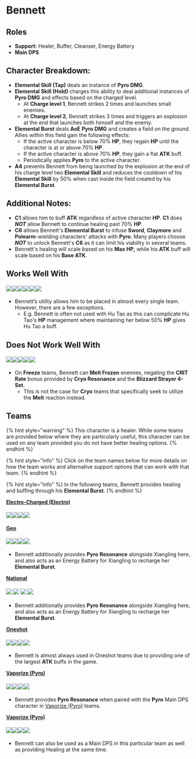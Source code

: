 # Bennett

## **Roles**

* **Support:** Healer, Buffer, Cleanser, Energy Battery
* **Main DPS**

## **Character Breakdown:**

* **Elemental Skill (Tap)** deals an instance of **Pyro DMG**.
* **Elemental Skill (Hold)** charges this ability to deal additional instances of **Pyro DMG** and effects based on the charged level.
  * At **Charge level 1**, Bennett strikes 2 times and launches small enemies.
  * At **Charge level 2**, Bennett strikes 3 times and triggers an explosion at the end that launches both himself and the enemy.
* **Elemental Burst** deals **AoE** **Pyro DMG** and creates a field on the ground. Allies within this field gain the following effects:
  * If the active character is below 70% **HP**, they regain **HP** until the character is at or above 70% **HP**.
  * If the active character is above 70% **HP**, they gain a flat **ATK** buff.
  * Periodically applies **Pyro** to the active character.
* **A4** prevents Bennett from being launched by the explosion at the end of his charge level two **Elemental Skill** and reduces the cooldown of his **Elemental Skill** by 50% when cast inside the field created by his **Elemental Burst**.

## **Additional Notes:**

* **C1** allows him to buff **ATK** regardless of active character **HP**. **C1** does _**NOT**_ allow Bennett to continue healing past 70% **HP**.
* **C6** allows Bennett's **Elemental Burst** to infuse **Sword**, **Claymore** and **Polearm**-wielding characters' attacks with **Pyro**. Many players choose _**NOT**_ to unlock Bennett's **C6** as it can limit his viability in several teams.
* Bennett's healing will scale based on his **Max HP,** while his **ATK** buff will scale based on his **Base ATK**.

## Works Well With

#### ![](../../.gitbook/assets/ui\_icon\_anemo.webp)![](../../.gitbook/assets/ui\_icon\_cryo.webp)![](../../.gitbook/assets/ui\_icon\_electro.webp)![](../../.gitbook/assets/ui\_icon\_hydro.webp)![](../../.gitbook/assets/ui\_icon\_pyro.webp)![](../../.gitbook/assets/ui\_icon\_geo.webp)

* Bennett’s utility allows him to be placed in almost every single team. However, there are a few exceptions.
  * E.g. Bennett is often not used with Hu Tao as this can complicate Hu Tao's **HP** management where maintaining her below 50% **HP** gives Hu Tao a buff.

## **Does Not Work Well With**

#### ![](../../.gitbook/assets/ui\_avataricon\_ayaka.png)![](../../.gitbook/assets/ui\_avataricon\_chongyun.png)![](../../.gitbook/assets/ui\_avataricon\_ganyu.png)![](../../.gitbook/assets/ui\_avataricon\_kaeya.png)![](../../.gitbook/assets/ui\_avataricon\_rosaria.png)

* On **Freeze** teams, Bennett can **Melt Frozen** enemies, negating the **CRIT Rate** bonus provided by **Cryo Resonance** and the **Blizzard Strayer 4-Set**.
  * This is not the case for **Cryo** teams that specifically seek to utilize the **Melt** reaction instead.

## **Teams**

{% hint style="warning" %}
This character is a healer. While some teams are provided below where they are particularly useful, this character can be used on any team provided you do not have better healing options.
{% endhint %}

{% hint style="info" %}
Click on the team names below for more details on how the team works and alternative support options that can work with that team.
{% endhint %}

{% hint style="info" %}
In the following teams, Bennett provides healing and buffing through his **Elemental Burst**.
{% endhint %}

[**Electro-Charged (Electro)**](../../teams/electro-charged.md)

#### ![](../../.gitbook/assets/ui\_avataricon\_beidou.png)![](../../.gitbook/assets/ui\_avataricon\_xingqiu.png)![](../../.gitbook/assets/ui\_avataricon\_fischl.png)![](../../.gitbook/assets/ui\_avataricon\_bennett.png)

[**Geo**](../../teams/geo.md)

#### ![](../../.gitbook/assets/ui\_avataricon\_ningguang.png)![](../../.gitbook/assets/ui\_avataricon\_zhongli.png)![](../../.gitbook/assets/ui\_avataricon\_xiangling.png)![](../../.gitbook/assets/ui\_avataricon\_bennett.png)

* Bennett additionally provides **Pyro** **Resonance** alongside Xiangling here, and also acts as an Energy Battery for Xiangling to recharge her **Elemental Burst**.

**​**[**National**](https://genshinteambuilds.gitbook.io/teams/teams/other)​

#### ![](../../.gitbook/assets/ui\_avataricon\_xiangling.png) ![](../../.gitbook/assets/ui\_avataricon\_xingqiu.png) ![](../../.gitbook/assets/ui\_avataricon\_chongyun.png) ![](../../.gitbook/assets/ui\_avataricon\_bennett.png)

* Bennett additionally provides **Pyro** **Resonance** alongside Xiangling here, and also acts as an Energy Battery for Xiangling to recharge her **Elemental Burst**.

[**Oneshot**](../../teams/oneshot.md)

#### ![](../../.gitbook/assets/ui\_avataricon\_raiden\_shougun.png)![](../../.gitbook/assets/ui\_avataricon\_sara.png)![](../../.gitbook/assets/ui\_avataricon\_kazuha.png)![](../../.gitbook/assets/ui\_avataricon\_bennett.png)

* Bennett is almost always used in Oneshot teams due to providing one of the largest **ATK** buffs in the game.

[**Vaporize (Pyro)**](../../teams/reverse-vaporize.md)

#### ![](../../.gitbook/assets/ui\_avataricon\_diluc.png)![](../../.gitbook/assets/ui\_avataricon\_xingqiu.png)![](../../.gitbook/assets/ui\_avataricon\_sucrose.png)![](../../.gitbook/assets/ui\_avataricon\_bennett.png)

* Bennett provides **Pyro Resonance** when paired with the **Pyro** Main DPS character in [Vaporize (Pyro)](../../teams/reverse-vaporize.md) teams.

[**Vaporize (Pyro)**](../../teams/reverse-vaporize.md)

#### ![](../../.gitbook/assets/ui\_avataricon\_bennett.png)![](../../.gitbook/assets/ui\_avataricon\_xingqiu.png)![](../../.gitbook/assets/ui\_avataricon\_kazuha.png)![](../../.gitbook/assets/ui\_avataricon\_albedo.png)

* Bennett can also be used as a Main DPS in this particular team as well as providing Healing at the same time.
